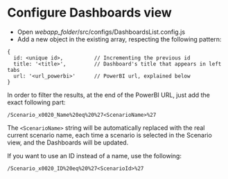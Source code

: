 # Configure Dashboards view

- Open *webapp_folder*/src/configs/DashboardsList.config.js
- Add a new object in the existing array, respecting the following pattern:
```
{
  id: <unique id>,          // Incrementing the previous id
  title: '<title>',         // Dashboard's title that appears in left tabs
  url: '<url_powerbi>'      // PowerBI url, explained below
}
```

In order to filter the results, at the end of the PowerBI URL, just add the exact following part:
```
/Scenario_x0020_Name%20eq%20%27<ScenarioName>%27
```

The `<ScenarioName>` string will be automatically replaced with the real current scenario name, each time a scenario is selected in the Scenario view, and the Dashboards will be updated.

If you want to use an ID instead of a name, use the following:
 ```
/Scenario_x0020_ID%20eq%20%27<ScenarioId>%27
```